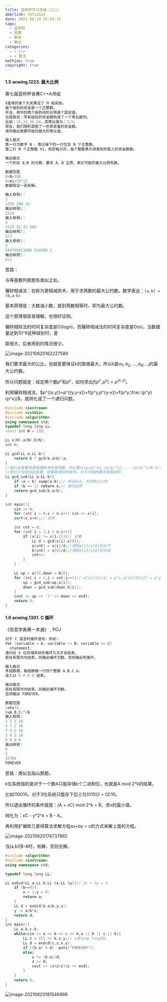 ```yaml
---
title: 蓝桥杯学习总结（三二）
abbrlink: 7ef1a5a3
date: 2021-06-19 22:58:15
tags:
  - 蓝桥杯
  - 竞赛
  - 数学
  - 数论
categories:
  - - C++
  - - 算法
mathjax: true
copyright: true
---
```


#### 1.5 acwing.1223. 最大比例

第七届蓝桥杯省赛C++A/B组

<!--more-->

```C++
X星球的某个大奖赛设了 M 级奖励。
每个级别的奖金是一个正整数。
并且，相邻的两个级别间的比例是个固定值。
也就是说：所有级别的奖金数构成了一个等比数列。
比如：16,24,36,54，其等比值为：3/2。
现在，我们随机调查了一些获奖者的奖金数。
请你据此推算可能的最大的等比值。

输入格式
第一行为数字 N ，表示接下的一行包含 N 个正整数。
第二行 N 个正整数 Xi，用空格分开，每个整数表示调查到的某人的奖金数额。

输出格式
一个形如 A/B 的分数，要求 A、B 互质，表示可能的最大比例系数。

数据范围
0<N<100
0<Xi<10^12
数据保证一定有解。

输入样例1：
3
1250 200 32
输出样例1：
25/4
输入样例2：
4
3125 32 32 200
输出样例2：
5/2
输入样例3：
3
549755813888 524288 2
输出样例3：
4/1
```

思路：

与等差数列那题有类似之处。

辗转相减法：也称为更相减损术，用于求两数的最大公约数。数学表达：`(a,b) = (b,a-b)`

基本原理是：大数减小数，直到两数相等时，即为最大公约数。

这个原理很容易理解，也很好证明。

辗转相除法的时间复杂度是O(logn)，而辗转相减法的时间复杂度是O(n)，当数据量达到10^9这种级别时，差

距很大，后者用到的情况很少。

![image-20210620162227589](https://gitee.com/grant1499/blog-pic/raw/master/img/202110231904989.png)

我们要求最大的公比，也就是要保证k的取值最大，所以k是$\alpha_1,\alpha_2,...,\alpha_{N-1}$的最大公约数。

所以问题就是：给定两个数$p^x$和$p^y$，如何求出$f(p^x,p^y)=p^{(x,y)}$。

利用辗转相减法，$p^{(x,y)}=p^{(y,y-x)}=f(p^y,p^{y-x})=f(p^y,\frac {p^y} {p^x})$，就转化成了一个递归问题。

```C++
#include <iostream>
#include <cstdio>
#include <algorithm>
using namespace std;
typedef long long LL;
const int N = 110;

LL x[N],a[N],b[N];
int n;

LL gcd(LL a,LL b){
    return b ? gcd(b,a%b):a;
}
//我们这里要用更相减损术的是指数，所以要让(p/q)^x1,(p/q)^x2,...,(p/q)^x(N-1)，两两计算，互除，除到结果为1,即x1=x2,此时幂次为0，结果为1，这其实就是y总的思路
//把分子分母分别去算，结果是相同的因为，分子分母的幂次是相同的
LL gcd_sub(LL a,LL b){
    if (a < b) swap(a,b);// 保证a>b，大的除以小的
    if (b == 1) return a;// 递归边界
    return gcd_sub(b,a/b);
}

int main(){
    cin >> n;
    for (int i = 0;i < n;i++) cin >> x[i];
    sort(x,x+n);// 排序

    int cnt = 0;
    for (int i = 1;i < n;i++){
        if (x[i] != x[i-1]){// 判重
            LL d = gcd(x[i],x[0]);
            a[cnt] = x[i]/d;//得到x[i]/x[0]的分子
            b[cnt] = x[0]/d;//得到x[i]/x[0]的分母
            cnt++;
        }
    }

    LL up = a[0],down = b[0];
    for (int i = 1;i < cnt;i++){// a[i1]/b[i1] = p^x,a[i2]/b[i2] = p^y，求p^(x,y)
        up = gcd_sub(up,a[i]);
        down = gcd_sub(down,b[i]);
    }
    cout << up << '/' << down << endl;
    return 0;
}
```

#### 1.6 acwing.1301. C 循环

《信息学奥赛一本通》 , POJ

```C++
对于 C 语言的循环语句，形如：
for (variable = A; variable != B; variable += C)
  statement;
请问在 k 位存储系统中循环几次才会结束。
若在有限次内结束，则输出循环次数。否则输出死循环。

输入格式
多组数据，每组数据一行四个整数 A,B,C,k。
读入以 0 0 0 0 结束。

输出格式
若在有限次内结束，则输出循环次数。
否则输出 FOREVER。

数据范围
1≤k≤32,
0≤A,B,C<^2k
输入样例：
3 3 2 16
3 7 2 16
7 3 2 16
3 4 2 16
0 0 0 0
输出样例：
0
2
32766
FOREVER
```

思路：类似五指山那题。

k位系统指的是对于一个数A只能存储k个二进制位，也就是A mod 2^k的结果。

比如110010，对于3位系统只能存下后三位(010)2 = (2)10。

所以退出循环的条件就是：(A + xC) mod 2^k = B，求x的最小值。

转化为：xC - y*2^k = B - A。

再利用扩展欧几里得算法求解方程ax+by = c的方式来解上面的方程。

![image-20210620174737862](https://gitee.com/grant1499/blog-pic/raw/master/img/202110231904028.png)

当(a,b)|B-A时，有解，否则无解。

```C++
#include <algorithm>
#include <iostream>
using namespace std;

typedef long long LL;

LL exGcd(LL a,LL b,LL &x,LL &y){// ax + by = d
    if (b==0){
        x = 1,y = 0;
        return a;
    }
    LL d = exGcd(b,a%b,y,x);
    y -= a/b*x;
    return d;
}
int main(){
    LL a,b,c,k;
    while(cin >> a >> b >> c >> k,a || b || c || k){
        LL z = 1ll << k,x,y;// z是long long的1
        LL d = exGcd(c,z,x,y);
        if ((b-a) % d)  puts("FOREVER");
        else{
            x *= (b-a)/d;
            z /= d;
            cout << (x%z+z)%z << endl;
        }   
    }
    return 0;
}
```

![image-20210620181546866](https://gitee.com/grant1499/blog-pic/raw/master/img/202110231904054.png)

